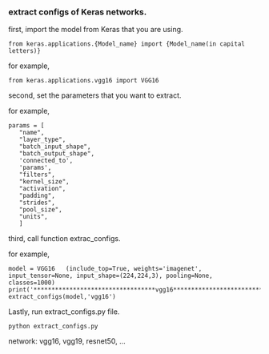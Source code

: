 ### extract configs of Keras networks.  

first, import the model from Keras that you are using.  
```
from keras.applications.{Model_name} import {Model_name(in capital letters)}  
```
for example,   
```
from keras.applications.vgg16 import VGG16  
```

second, set the parameters that you want to extract.  

for example, 
 ```
params = [
    "name",
    "layer_type",
    "batch_input_shape",
    "batch_output_shape",
    'connected_to',
    'params',
    "filters",
    "kernel_size",
    "activation",
    "padding",
    "strides",
    "pool_size",
    "units",
    ]
```  

third, call function extrac_configs.  

for example, 

```
model = VGG16   (include_top=True, weights='imagenet', input_tensor=None, input_shape=(224,224,3), pooling=None, classes=1000)
print('**********************************vgg16**************************************')
extract_configs(model,'vgg16')
```  

Lastly, run extract_configs.py file.  

```
python extract_configs.py 
```

network: vgg16, vgg19, resnet50, ...

